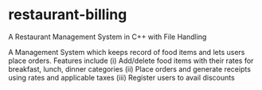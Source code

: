 # restaurant-billing
A Restaurant Management System in C++ with File Handling

A Management System which keeps record of food items and lets users place orders. Features include
(i) Add/delete food items with their rates for breakfast, lunch, dinner categories
(ii) Place orders and generate receipts using rates and applicable taxes
(iii) Register users to avail discounts

